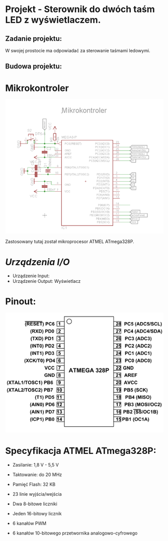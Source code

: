 # Projekt - Sterownik do dwóch taśm LED z wyświetlaczem.

## Zadanie projektu:
W swojej prostocie ma odpowiadać za sterowanie taśmami ledowymi.

## Budowa projektu:
# Mikrokontroler
![](https://github.com/suronomo/projektTM/blob/6d0f4b5464e575dd86a42b8a53a452ddc73a3d90/fotografie/Mikrokontroler.PNG)

Zastosowany tutaj został mikroprocesor ATMEL ATmega328P.

# *Urządzenia I/O*
- Urządzenie Input:
- Urządzenie Output: Wyświetlacz

# Pinout:
![](https://github.com/suronomo/projektTM/blob/46760b7d7dbde397f36da126a4406366f73b8289/fotografie/Pinout.png)
# Specyfikacja ATMEL ATmega328P:
* Zasilanie: 1,8 V - 5,5 V 

* Taktowanie: do 20 MHz

* Pamięć Flash: 32 KB

* 23 linie wyjścia/wejścia

* Dwa 8-bitowe liczniki 

* Jeden 16-bitowy licznik

* 6 kanałów PWM

* 6 kanałów 10-bitowego przetwornika analogowo-cyfrowego

